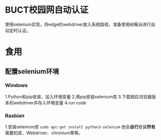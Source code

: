 # BUCT校园网自动认证

使用selenium实现，将edge的webdriver放入系统路径。准备使用树莓派进行自动定时认证。

# 食用
## 配置selenium环境
### Windows
1.Python和pip安装，加入环境变量
2.用pip安装selenium库
3.下载相应浏览器版本的webdriver并存入环境变量
4.run code
### Rasbian
1.安装selenium库
`sudo apt-get install python3-selenium`
他会**自行**安装**所有**需要的库、Webdriver、chronium等等。